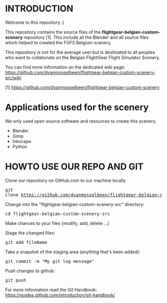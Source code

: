# INTRODUCTION
Welcome to this repository :)

This repository contains the source files of the
**flightgear-belgian-custom-scenery** repository [1]. This include all the
Blender and all source files which helped to created the FGFS Belgium
scenery.

This repository is not for the average user but is destinated to all peoples
who want to collaborate on the Belgian FlightGear Flight Simulator Scenery.

You can find more information on the dedicated wiki page:
https://github.com/dvanmosselbeen/flightgear-belgian-custom-scenery-src/wiki

[1] https://github.com/dvanmosselbeen/flightgear-belgian-custom-scenery

# Applications used for the scenery

We only used open source software and resources to create this scenery. 

 * Blender
 * Gimp
 * Inkscape
 * Python

# HOWTO USE OUR REPO AND GIT

Clone our repository on GitHub.com to our machine locally <pre>git clone
https://github.com/dvanmosselbeen/flightgear-belgian-custom-scenery-src.git</pre>

Change into the "flightgear-belgian-custom-scenery-src" directory:
<pre>cd flightgear-belgian-custom-scenery-src</pre>

Make chances to your files (modify, add, delete ...)

Stage the changed files:
<pre>git add fileName</pre>

Take a snapshot of the staging area (anything that's been added):
<pre>git commit -m "My git log message"</pre>

Push changes to github: 
<pre>git push</pre>

For more information read the Git Handbook:
https://guides.github.com/introduction/git-handbook/
